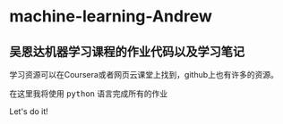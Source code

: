 # machine-learning-Andrew
## 吴恩达机器学习课程的作业代码以及学习笔记

学习资源可以在Coursera或者网页云课堂上找到，github上也有许多的资源。

在这里我将使用 <kbd>python</kbd> 语言完成所有的作业

Let's do it!

